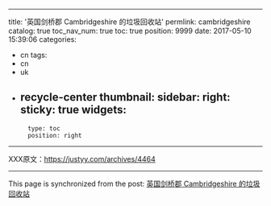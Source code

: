 
---
title: '英国剑桥郡 Cambridgeshire 的垃圾回收站'
permlink: cambridgeshire
catalog: true
toc_nav_num: true
toc: true
position: 9999
date: 2017-05-10 15:39:06
categories:
- cn
tags:
- cn
- uk
- recycle-center
thumbnail: 
sidebar:
    right:
        sticky: true
widgets:
    -
        type: toc
        position: right
---


XXX原文：https://justyy.com/archives/4464

- - -

This page is synchronized from the post: [英国剑桥郡 Cambridgeshire 的垃圾回收站](https://steemit.com/@justyy/cambridgeshire)
